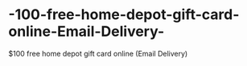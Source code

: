 # -100-free-home-depot-gift-card-online-Email-Delivery-
$100 free home depot gift card online (Email Delivery)
